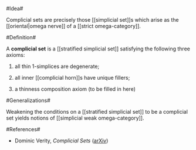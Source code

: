 #Idea#

Complicial sets are precisely those [[simplicial set]]s which arise as the [[oriental|omega nerve]] of a [[strict omega-category]].



#Definition#

A **complicial set** is a [[stratified simplicial set]] satisfying the following three axioms:

1. all thin 1-simplices are degenerate;

2. all inner [[complicial horn]]s have unique fillers;

3. a thinness composition axiom (to be filled in here)


#Generalizations#

Weakening the conditions on a [[stratified simplicial set]] to be a complicial set yields notions of [[simplicial weak omega-category]].

#References#


* Dominic Verity, _Complicial Sets_ ([arXiv](http://arxiv.org/abs/math/0410412))